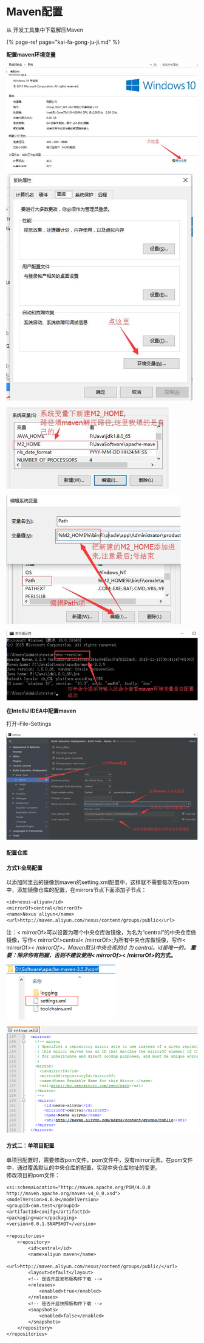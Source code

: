 # Maven配置

从 开发工具集中下载解压Maven

{% page-ref page="kai-fa-gong-ju-ji.md" %}

 **配置maven环境变量**

![](../.gitbook/assets/image%20%2810%29.png)

![](../.gitbook/assets/image%20%288%29.png)

![](../.gitbook/assets/image%20%286%29.png)

![](../.gitbook/assets/image%20%2815%29.png)

![](../.gitbook/assets/image%20%287%29.png)

 **在IntelliJ IDEA中配置maven** 

打开-File-Settings

![](../.gitbook/assets/image%20%2813%29.png)

#### 配置仓库

#### 方式1:全局配置

以添加阿里云的镜像到maven的setting.xml配置中，这样就不需要每次在pom中，添加镜像仓库的配置，在mirrors节点下面添加子节点：

```text
<id>nexus-aliyun</id>
<mirrorOf>central</mirrorOf>
<name>Nexus aliyun</name>
<url>http://maven.aliyun.com/nexus/content/groups/public</url>
```

注：&lt; mirrorOf&gt;可以设置为哪个中央仓库做镜像，为名为“central”的中央仓库做镜像，写作&lt; mirrorOf&gt;central&lt; /mirrorOf&gt;;为所有中央仓库做镜像，写作&lt; mirrorOf&gt;_&lt; /mirrorOf&gt;。Maven默认中央仓库的id 为 central。id是唯一的。 **重要：除非你有把握，否则不建议使用&lt; mirrorOf&gt;**_**&lt; /mirrorOf&gt;的方式。**

![](../.gitbook/assets/image%20%2814%29.png)

![](../.gitbook/assets/image%20%2811%29.png)

#### 方式二：单项目配置

单项目配置时，需要修改pom文件。pom文件中，没有mirror元素。在pom文件中，通过覆盖默认的中央仓库的配置，实现中央仓库地址的变更。  
修改项目的pom文件：  


```text
xsi:schemaLocation="http://maven.apache.org/POM/4.0.0 http://maven.apache.org/maven-v4_0_0.xsd">
<modelVersion>4.0.0</modelVersion>
<groupId>com.test</groupId>
<artifactId>conifg</artifactId>
<packaging>war</packaging>
<version>0.0.1-SNAPSHOT</version>

<repositories>
    <repository>
        <id>central</id>
        <name>aliyun maven</name>
        <url>http://maven.aliyun.com/nexus/content/groups/public/</url>
        <layout>default</layout>
        <!-- 是否开启发布版构件下载 -->
        <releases>
            <enabled>true</enabled>
        </releases>
        <!-- 是否开启快照版构件下载 -->
        <snapshots>
            <enabled>false</enabled>
        </snapshots>
    </repository>
</repositories>
```



